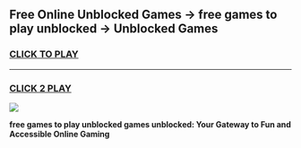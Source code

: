 
## Free Online Unblocked Games → free games to play unblocked → Unblocked Games
<h3>
<a href="https://premium.freeplayer.one?title=free_games_to_play_unblocked&ref=21F">CLICK TO PLAY</a></h3>
<hr>

<h3>
<a href="https://premium.freeplayer.one?title=free_games_to_play_unblocked&ref=21F">CLICK 2 PLAY</a>
  
</h3>

<a href="https://premium.freeplayer.one?title=free_games_to_play_unblocked&ref=21F/"><img src="https://clearcache.store/games.png"></a>


**free games to play unblocked games unblocked: Your Gateway to Fun and Accessible Online Gaming**
